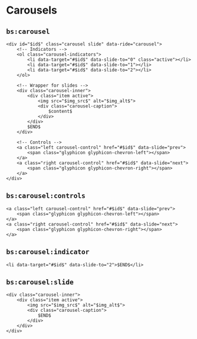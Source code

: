# Carousels

## `bs:carousel`

	<div id="$id$" class="carousel slide" data-ride="carousel">
		<!-- Indicators -->
  		<ol class="carousel-indicators">
    		<li data-target="#$id$" data-slide-to="0" class="active"></li>
    		<li data-target="#$id$" data-slide-to="1"></li>
    		<li data-target="#$id$" data-slide-to="2"></li>
  		</ol>

  		<!-- Wrapper for slides -->
  		<div class="carousel-inner">
    		<div class="item active">
      			<img src="$img_src$" alt="$img_alt$">
      			<div class="carousel-caption">
        			$content$
      			</div>
    		</div>
    		$END$
  		</div>

  		<!-- Controls -->
  		<a class="left carousel-control" href="#$id$" data-slide="prev">
    		<span class="glyphicon glyphicon-chevron-left"></span>
  		</a>
  		<a class="right carousel-control" href="#$id$" data-slide="next">
    		<span class="glyphicon glyphicon-chevron-right"></span>
  		</a>
	</div>

## `bs:carousel:controls`

	<a class="left carousel-control" href="#$id$" data-slide="prev">
    	<span class="glyphicon glyphicon-chevron-left"></span>
  	</a>
  	<a class="right carousel-control" href="#$id$" data-slide="next">
    	<span class="glyphicon glyphicon-chevron-right"></span>
  	</a>
	
## `bs:carousel:indicator`

	<li data-target="#$id$" data-slide-to="2">$END$</li>
	
## `bs:carousel:slide`

	<div class="carousel-inner">
    	<div class="item active">
      		<img src="$img_src$" alt="$img_alt$">
      		<div class="carousel-caption">
        		$END$
      		</div>
    	</div>
  	</div>